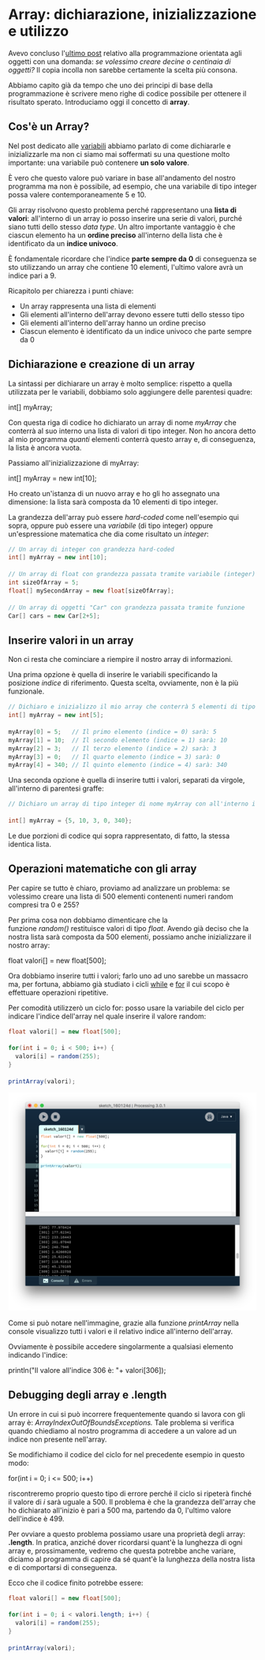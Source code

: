 # Array: dichiarazione, inizializzazione e utilizzo

Avevo concluso l'[ultimo post](https://blog.federicopepe.com/2016/01/oop-classi-e-oggetti-parte-2/) relativo alla programmazione orientata agli oggetti con una domanda: _se volessimo creare decine o centinaia di oggetti?_ Il copia incolla non sarebbe certamente la scelta più consona.

Abbiamo capito già da tempo che uno dei principi di base della programmazione è scrivere meno righe di codice possibile per ottenere il risultato sperato. Introduciamo oggi il concetto di **array**.

## Cos'è un Array?

Nel post dedicato alle [variabili](https://blog.federicopepe.com/2015/09/variabili-in-processing-creazione-e-personalizzazione/) abbiamo parlato di come dichiararle e inizializzarle ma non ci siamo mai soffermati su una questione molto importante: una variabile può contenere **un solo valore**.

È vero che questo valore può variare in base all'andamento del nostro programma ma non è possibile, ad esempio, che una variabile di tipo integer possa valere contemporaneamente 5 e 10.

Gli array risolvono questo problema perché rappresentano una **lista di valori**: all'interno di un array io posso inserire una serie di valori, purché siano tutti dello stesso _data type_. Un altro importante vantaggio è che ciascun elemento ha un **ordine preciso** all'interno della lista che è identificato da un **indice univoco**.

È fondamentale ricordare che l'indice **parte sempre da** **0** di conseguenza se sto utilizzando un array che contiene 10 elementi, l'ultimo valore avrà un indice pari a 9.

Ricapitolo per chiarezza i punti chiave:

- Un array rappresenta una lista di elementi
- Gli elementi all'interno dell'array devono essere tutti dello stesso tipo
- Gli elementi all'interno dell'array hanno un ordine preciso
- Ciascun elemento è identificato da un indice univoco che parte sempre da 0

## Dichiarazione e creazione di un array

La sintassi per dichiarare un array è molto semplice: rispetto a quella utilizzata per le variabili, dobbiamo solo aggiungere delle parentesi quadre:

int[] myArray;

Con questa riga di codice ho dichiarato un array di nome _myArray_ che conterrà al suo interno una lista di valori di tipo integer. Non ho ancora detto al mio programma _quanti_ elementi conterrà questo array e, di conseguenza, la lista è ancora vuota.

Passiamo all'inizializzazione di myArray:

int[] myArray = new int[10];

Ho creato un'istanza di un nuovo array e ho gli ho assegnato una dimensione: la lista sarà composta da 10 elementi di tipo integer.

La grandezza dell'array può essere _hard-coded_ come nell'esempio qui sopra, oppure può essere una _variabile_ (di tipo integer) oppure un'espressione matematica che dia come risultato un _integer_:

```java
// Un array di integer con grandezza hard-coded
int[] myArray = new int[10];

// Un array di float con grandezza passata tramite variabile (integer)
int sizeOfArray = 5;
float[] mySecondArray = new float[sizeOfArray];

// Un array di oggetti "Car" con grandezza passata tramite funzione
Car[] cars = new Car[2+5];
```

## Inserire valori in un array

Non ci resta che cominciare a riempire il nostro array di informazioni.

Una prima opzione è quella di inserire le variabili specificando la posizione _indice_ di riferimento. Questa scelta, ovviamente, non è la più funzionale.

```java
// Dichiaro e inizializzo il mio array che conterrà 5 elementi di tipo integer
int[] myArray = new int[5];

myArray[0] = 5;   // Il primo elemento (indice = 0) sarà: 5
myArray[1] = 10;  // Il secondo elemento (indice = 1) sarà: 10
myArray[2] = 3;   // Il terzo elemento (indice = 2) sarà: 3
myArray[3] = 0;   // Il quarto elemento (indice = 3) sarà: 0
myArray[4] = 340; // Il quinto elemento (indice = 4) sarà: 340
```

Una seconda opzione è quella di inserire tutti i valori, separati da virgole, all'interno di parentesi graffe:

```java
// Dichiaro un array di tipo integer di nome myArray con all'interno i seguenti valori: 5, 10, 3, 0, 340

int[] myArray = {5, 10, 3, 0, 340};
```

Le due porzioni di codice qui sopra rappresentato, di fatto, la stessa identica lista.

## Operazioni matematiche con gli array

Per capire se tutto è chiaro, proviamo ad analizzare un problema: se volessimo creare una lista di 500 elementi contenenti numeri random compresi tra 0 e 255?

Per prima cosa non dobbiamo dimenticare che la funzione _random()_ restituisce valori di tipo _float_. Avendo già deciso che la nostra lista sarà composta da 500 elementi, possiamo anche inizializzare il nostro array:

float valori\[\] = new float\[500\];

Ora dobbiamo inserire tutti i valori; farlo uno ad uno sarebbe un massacro ma, per fortuna, abbiamo già studiato i cicli [while](https://blog.federicopepe.com/2015/11/loop-while/) e [for](https://blog.federicopepe.com/2015/11/loop-for-e-nesting/) il cui scopo è effettuare operazioni ripetitive.

Per comodità utilizzerò un ciclo for: posso usare la variabile del ciclo per indicare l'indice dell'array nel quale inserire il valore random:

```java
float valori[] = new float[500];

for(int i = 0; i < 500; i++) {
  valori[i] = random(255);
}

printArray(valori);
```

![Array e ciclo for](/assets/images/Array_For-1024x898.png)

Come si può notare nell'immagine, grazie alla funzione _printArray_ nella console visualizzo tutti i valori e il relativo indice all'interno dell'array.

Ovviamente è possibile accedere singolarmente a qualsiasi elemento indicando l'indice:

println("Il valore all'indice 306 è: "+ valori\[306\]);

## Debugging degli array e .length

Un errore in cui si può incorrere frequentemente quando si lavora con gli array è: _ArrayIndexOutOfBoundsExceptions._ Tale problema si verifica quando chiediamo al nostro programma di accedere a un valore ad un indice non presente nell'array.

Se modifichiamo il codice del ciclo for nel precedente esempio in questo modo:

for(int i = 0; i <= 500; i++)

riscontreremo proprio questo tipo di errore perché il ciclo si ripeterà finché il valore di _i_ sarà uguale a 500. Il problema è che la grandezza dell'array che ho dichiarato all'inizio è pari a 500 ma, partendo da 0, l'ultimo valore dell'indice è 499.

Per ovviare a questo problema possiamo usare una proprietà degli array: **.length**. In pratica, anziché dover ricordarsi quant'è la lunghezza di ogni array e, prossimamente, vedremo che questa potrebbe anche variare, diciamo al programma di capire da sé quant'è la lunghezza della nostra lista e di comportarsi di conseguenza.

Ecco che il codice finito potrebbe essere:

```java
float valori[] = new float[500];

for(int i = 0; i < valori.length; i++) {
  valori[i] = random(255);
}

printArray(valori);
```
